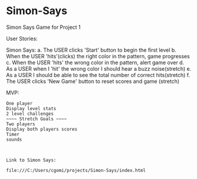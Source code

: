 # Simon-Says
Simon Says Game for Project 1

User Stories: 

Simon Says:
    a. The USER clicks 'Start' button to begin the first level
    b. When the USER 'hits'(clicks) the right color in the pattern, game progresses
    c. When the USER 'hits' the wrong color in the pattern, alert game over
    d. As a USER when I 'hit' the wrong color I should hear a buzz noise(stretch)
    e. As a USER I should be able to see the total number of correct hits(stretch)
    f. The USER clicks 'New Game' button to reset scores and game (stretch)

MVP:
~~~~ MVP ~~~~
One player
Display level stats 
2 level challenges
~~~~ Stretch Goals ~~~~
Two players
Display both players scores
Timer
sounds



Link to Simon Says:

file:///C:/Users/cgomi/projects/Simon-Says/index.html
